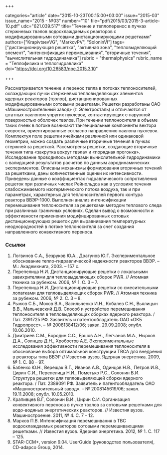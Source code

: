 +++

categories="article"
date="2015-10-23T00:15:00+03:00"
issue="2015-03"
issue_name="2015 - №03"
number="10"
file="pdf/2015/03/2015-3-article-10.pdf"
udc="621.039.517"
title="Течение и теплоперенос в пучках стержневых твэлов водоохлаждаемых реакторов с модифицированными сотовыми дистанционирующими решетками"
authors=["KrapivtsevVG", "MarkovPV", "SoloninVI"]
tags=["дистанционирующая решетка", "активная зона", "тепловыделяющий элемент", "интенсификация перемешивания", "вторичные течения", "вычислительная гидродинамика"]
rubric = "thermalphysics"
rubric_name = "Теплофизика и теплогидравлика"
doi="https://doi.org/10.26583/npe.2015.3.10"

+++

Рассматривается течение и перенос тепла в потоках теплоносителей, охлаждающих пучки стержневых тепловыделяющих элементов ядерных реакторов (твэлов), дистанционированных модифицированными сотовыми решетками. Решетки разработаны ОАО «Машиностроительный завод» (г. Электросталь) и отличаются от штатных наклоном упругих пуклевок, контактирующих с наружной поверхностью оболочек твэлов. При течении теплоносителя в объеме таких ячеек в потоке возникают тангенциальные компоненты вектора скорости, ориентированные согласно направлению наклона пуклевок. Комплектуя поле решетки ячейками различной или одинаковой геометрии, можно создать различные вторичные течения в пучках стержней за решеткой. Рассмотрены решетки, создающие вторичные течения типа «закрутка вокруг твэла» и «порядная прогонка». Исследование проводилось методами вычислительной гидродинамики с валидацией результатов расчетов по данным аэродинамических экспериментов. Описаны механизмы формирования вторичных течений за решетками, даны количественные оценки их интенсивности. Приведены данные о коэффициентах гидравлического сопротивления решеток при различных числах Рейнольдса как в условиях течения слабосжимаемого изотермического потока воздуха, так и при параметрах, характерных для теплоносителей первого контура реактора ВВЭР-1000. Выполнен анализ интенсификации перемешивания теплоносителя за решетками методом теплового следа при различных граничных условиях. Сделан вывод о возможности и эффективности применения модифицированных сотовых дистанционирующих решеток для выравнивания температурных неоднородностей в потоке теплоносителя за счет создания направленного конвективного переноса.

### Ссылки

1. Логвинов С.А., Безруков Ю.А., Драгунов Ю.Г. Экспериментальное обоснование тепло-гидравлической надежности реакторов ВВЭР. – М.: Академкнига, 2003. – 157 с.
2. Перепелица Н.И. Дистанционирующие решетки с локальными завихрителями для тепловыделяющих сборок PWR. // Атомная техника за рубежом. 2006, № 1. С. 3 – 7.
3. Перепелица Н.И. Дистанционирующие решетки со смесительными лопатками для тепловыделяющих сборок PWR. // Атомная техника за рубежом. 2006, № 2. С. 3 – 8.
4. Рыжов С.Б., Мохов В.А., Васильченко И.Н., Кобалев С.Н., Вьялицын В.В., Мальчевский Д.В. Способ и устройство перемешивания теплоносителя в тепловыделяющих сборках ядерного реактора. / Пат. 2391725 РФ. Заявитель и патентообладатель ОАО «ОКБ Гидропресс». – № 2008138412/06; заявл. 29.09.2008; опубл. 10.06.2010.
5. Дмитриев С.М., Бородин С.С., Ершов А.Н., Легчанов М.А., Нырков Д.А., Солнцев Д.Н., Хробостов А.Е. Экспериментальные исследования эффективности перемешивания теплоносителя в обоснование выбора оптимальной конструкции ТВСА для внедрения в реакторы типа ВВЭР // Известия вузов. Ядерная энергетика. 2009, № 1. С. 88 – 97.
6. Бабенко Ю.Н., Верещак В.Г., Иванов А.В., Одинцов Н.В., Петров И.В., Цирин С.И., Перепелица Н.И., Пометько Р.С., Солонин В.И. Структура решетки для тепловыделяющей сборки ядерного реактора. / Пат. 2389091 РФ. Заявитель и патентообладатель ОАО «Машиностроительный завод». – № 2008145619/06; заявл. 19.11.2008; опубл. 10.05.2010.
7. Крапивцев В.Г, Солонин В.И., Цирин С.И. Организация конвективного переноса в пучке твэлов за сотовыми решетками для водо-водяных энергетических реакторов. // Известия вузов. Машиностроение. 2011, № 4. С. 7 – 12.
8. Марков П.В. Интенсификация перемешивания в ТВС водоохлаждаемых реакторов сотовыми перемешивающими решетками. // Известия вузов. Ядерная энергетика. 2012, № 1. С. 117 – 125.
9. STAR-CCM+, version 9.04. UserGuide (руководство пользователя), CD-adapco Group, 2014.